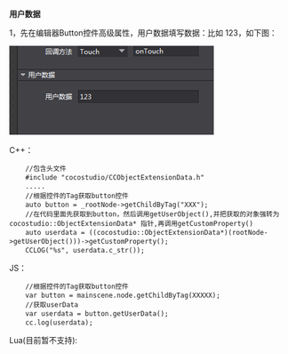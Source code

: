 **用户数据**

1，先在编辑器Button控件高级属性，用户数据填写数据：比如 123，如下图：

![image](res/image001.png)
      
C++：
   
        //包含头文件
	    #include "cocostudio/CCObjectExtensionData.h"
        .....
		//根据控件的Tag获取button控件
        auto button = _rootNode->getChildByTag("XXX");
        //在代码里面先获取到button，然后调用getUserObject(),并把获取的对象强转为cocostudio::ObjectExtensionData* 指针,再调用getCustomProperty()
        auto userdata = ((cocostudio::ObjectExtensionData*)(rootNode->getUserObject()))->getCustomProperty();
		CCLOG("%s", userdata.c_str());	

JS：
   
		//根据控件的Tag获取button控件
        var button = mainscene.node.getChildByTag(XXXXX);
        //获取userData
        var userdata = button.getUserData();
		cc.log(userdata);	

Lua(目前暂不支持):
		


